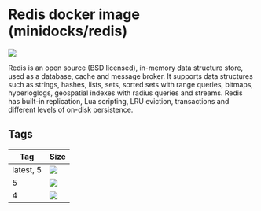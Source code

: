 Redis docker image (minidocks/redis)
====================================

![](https://upload.wikimedia.org/wikipedia/en/thumb/6/6b/Redis_Logo.svg/200px-Redis_Logo.svg.png)

Redis is an open source (BSD licensed), in-memory data structure store, used as a database, cache and message broker.
It supports data structures such as strings, hashes, lists, sets, sorted sets with range queries, bitmaps, hyperloglogs,
geospatial indexes with radius queries and streams. Redis has built-in replication, Lua scripting, LRU eviction,
transactions and different levels of on-disk persistence.

Tags
----

 Tag       | Size
 ---       | ----
 latest, 5 | ![](https://img.shields.io/docker/image-size/minidocks/redis/latest?style=flat-square&logo=docker&label=size)
 5         | ![](https://img.shields.io/docker/image-size/minidocks/redis/5?style=flat-square&logo=docker&label=size)
 4         | ![](https://img.shields.io/docker/image-size/minidocks/redis/4?style=flat-square&logo=docker&label=size)
